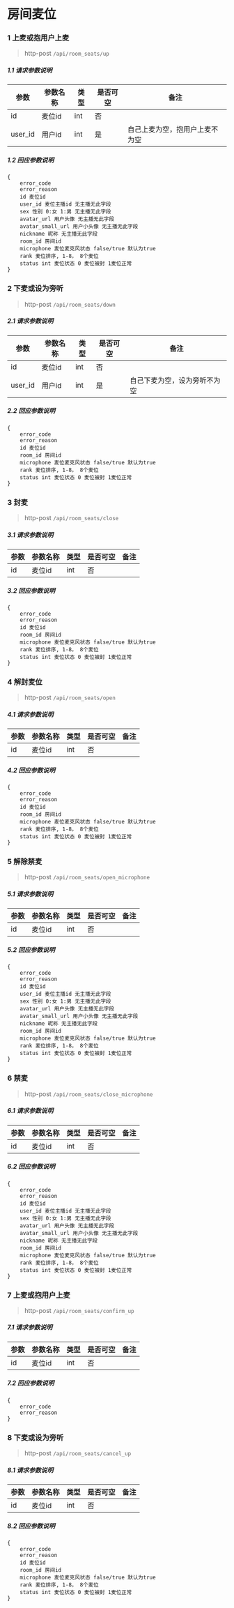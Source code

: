 # 房间麦位

### 1 上麦或抱用户上麦

> http-post ```/api/room_seats/up```

##### 1.1 请求参数说明
|参数|参数名称|类型|是否可空|备注
|---|---|---|---|---
|id|麦位id|int|否||
|user_id|用户id|int|是|自己上麦为空，抱用户上麦不为空

##### 1.2 回应参数说明
```
{
    error_code
    error_reason
    id 麦位id
    user_id 麦位主播id 无主播无此字段
    sex	性别 0:女 1:男 无主播无此字段
    avatar_url 用户头像 无主播无此字段
    avatar_small_url 用户小头像 无主播无此字段
    nickname 昵称 无主播无此字段
    room_id 房间id
    microphone 麦位麦克风状态 false/true 默认为true
    rank 麦位排序, 1-8， 8个麦位
    status int 麦位状态 0 麦位被封 1麦位正常
}
```


### 2 下麦或设为旁听 

> http-post ```/api/room_seats/down```

##### 2.1 请求参数说明
|参数|参数名称|类型|是否可空|备注
|---|---|---|---|---
|id|麦位id|int|否||
|user_id|用户id|int|是|自己下麦为空，设为旁听不为空

##### 2.2 回应参数说明
```
{
    error_code
    error_reason
    id 麦位id
    room_id 房间id
    microphone 麦位麦克风状态 false/true 默认为true
    rank 麦位排序, 1-8， 8个麦位
    status int 麦位状态 0 麦位被封 1麦位正常
}
```

### 3 封麦

> http-post ```/api/room_seats/close```

##### 3.1 请求参数说明
|参数|参数名称|类型|是否可空|备注
|---|---|---|---|---
|id|麦位id|int|否|||

##### 3.2 回应参数说明
```
{
    error_code
    error_reason
    id 麦位id
    room_id 房间id
    microphone 麦位麦克风状态 false/true 默认为true
    rank 麦位排序, 1-8， 8个麦位
    status int 麦位状态 0 麦位被封 1麦位正常
}
```

### 4 解封麦位

> http-post ```/api/room_seats/open```

##### 4.1 请求参数说明
|参数|参数名称|类型|是否可空|备注
|---|---|---|---|---
|id|麦位id|int|否|||

##### 4.2 回应参数说明
```
{
    error_code
    error_reason
    id 麦位id
    room_id 房间id
    microphone 麦位麦克风状态 false/true 默认为true
    rank 麦位排序, 1-8， 8个麦位
    status int 麦位状态 0 麦位被封 1麦位正常
}
```

### 5 解除禁麦

> http-post ```/api/room_seats/open_microphone```

##### 5.1 请求参数说明
|参数|参数名称|类型|是否可空|备注
|---|---|---|---|---
|id|麦位id|int|否|||

##### 5.2 回应参数说明
```
{
    error_code
    error_reason
    id 麦位id
    user_id 麦位主播id 无主播无此字段
    sex	性别 0:女 1:男 无主播无此字段
    avatar_url 用户头像 无主播无此字段
    avatar_small_url 用户小头像 无主播无此字段
    nickname 昵称 无主播无此字段
    room_id 房间id
    microphone 麦位麦克风状态 false/true 默认为true
    rank 麦位排序, 1-8， 8个麦位
    status int 麦位状态 0 麦位被封 1麦位正常
}
```

### 6 禁麦

> http-post ```/api/room_seats/close_microphone```

##### 6.1 请求参数说明
|参数|参数名称|类型|是否可空|备注
|---|---|---|---|---
|id|麦位id|int|否|||

##### 6.2 回应参数说明
```
{
    error_code
    error_reason
    id 麦位id
    user_id 麦位主播id 无主播无此字段
    sex	性别 0:女 1:男 无主播无此字段
    avatar_url 用户头像 无主播无此字段
    avatar_small_url 用户小头像 无主播无此字段
    nickname 昵称 无主播无此字段
    room_id 房间id
    microphone 麦位麦克风状态 false/true 默认为true
    rank 麦位排序, 1-8， 8个麦位
    status int 麦位状态 0 麦位被封 1麦位正常
}
```
### 7 上麦或抱用户上麦

> http-post ```/api/room_seats/confirm_up```

##### 7.1 请求参数说明
|参数|参数名称|类型|是否可空|备注
|---|---|---|---|---
|id|麦位id|int|否||

##### 7.2 回应参数说明
```
{
    error_code
    error_reason
}
```


### 8 下麦或设为旁听 

> http-post ```/api/room_seats/cancel_up```

##### 8.1 请求参数说明
|参数|参数名称|类型|是否可空|备注
|---|---|---|---|---
|id|麦位id|int|否||

##### 8.2 回应参数说明
```
{
    error_code
    error_reason
    id 麦位id
    room_id 房间id
    microphone 麦位麦克风状态 false/true 默认为true
    rank 麦位排序, 1-8， 8个麦位
    status int 麦位状态 0 麦位被封 1麦位正常
}
```